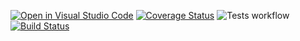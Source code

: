 [![Open in Visual Studio Code](https://classroom.github.com/assets/open-in-vscode-f059dc9a6f8d3a56e377f745f24479a46679e63a5d9fe6f495e02850cd0d8118.svg)](https://classroom.github.com/online_ide?assignment_repo_id=6371982&assignment_repo_type=AssignmentRepo)
[![Coverage Status](https://coveralls.io/repos/github/TestowanieAutomatyczneUG/projekt-i-tusiaa/badge.svg?branch=main&t=Lkod1m)](https://coveralls.io/github/TestowanieAutomatyczneUG/projekt-i-tusiaa?branch=main)
![Tests workflow](https://github.com/TestowanieAutomatyczneUG/projekt-i-tusiaa/actions/workflows/tests.yml/badge.svg)
[![Build Status](https://app.travis-ci.com/TestowanieAutomatyczneUG/projekt-i-tusiaa.svg?token=d9LALNQTgqYBkvkxcznU&branch=main)](https://app.travis-ci.com/TestowanieAutomatyczneUG/projekt-i-tusiaa)
